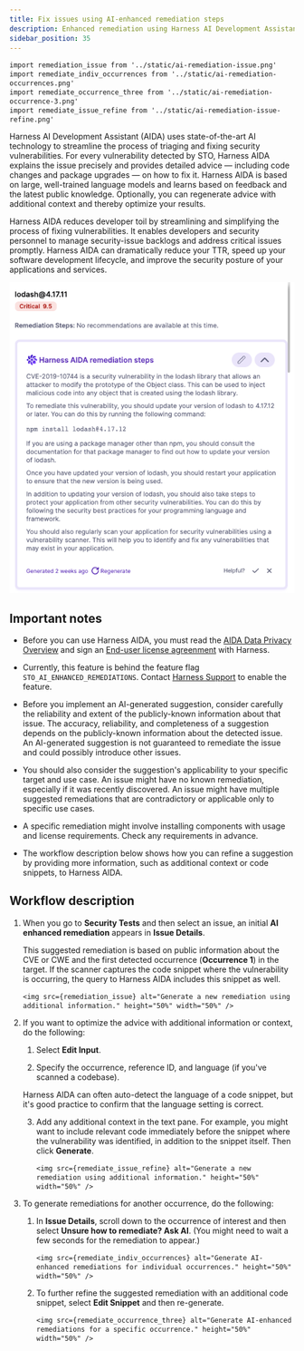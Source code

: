 ```yaml
---
title: Fix issues using AI-enhanced remediation steps
description: Enhanced remediation using Harness AI Development Assistant (AIDA)
sidebar_position: 35
---
```




<!-- style>

.green {
    color: green;
    font-weight:700;
    font-size: 30px;
}

.hidden {
   display: none;
}
</style -->

```mdx-code-block
import remediation_issue from '../static/ai-remediation-issue.png'
import remediate_indiv_occurrences from '../static/ai-remediation-occurrences.png'
import remediate_occurrence_three from '../static/ai-remediation-occurrence-3.png'
import remediate_issue_refine from '../static/ai-remediation-issue-refine.png'
```

Harness AI Development Assistant (AIDA) uses state-of-the-art AI technology to streamline the process of triaging and fixing security vulnerabilities. For every vulnerability detected by STO, Harness AIDA explains the issue precisely and provides detailed advice  — including code changes and package upgrades — on how to fix it. Harness AIDA is based on large, well-trained language models and learns based on feedback and the latest public knowledge. Optionally, you can regenerate advice with additional context and thereby optimize your results. 

Harness AIDA reduces developer toil by streamlining and simplifying the process of fixing vulnerabilities. It enables developers and security personnel to manage security-issue backlogs and address critical issues promptly. Harness AIDA can dramatically reduce your TTR, speed up your software development lifecycle, and improve the security posture of your applications and services.

![](../static/ai-remediation-issue.png)


## Important notes

* Before you can use Harness AIDA, you must read the [AIDA Data Privacy Overview](https://www.harness.io/legal/aida-privacy) and sign an [End-user license agreenment](https://www.harness.io/legal/aida-terms) with Harness. 

* Currently, this feature is behind the feature flag `STO_AI_ENHANCED_REMEDIATIONS`. Contact [Harness Support](mailto:support@harness.io) to enable the feature. 

* Before you implement an AI-generated suggestion, consider carefully the reliability and extent of the publicly-known information about that issue. The accuracy, reliability, and completeness of a suggestion depends on the publicly-known information about the detected issue. An AI-generated suggestion is not guaranteed to remediate the issue and could possibly introduce other issues. 

* You should also consider the suggestion's applicability to your specific target and use case. An issue might have no known remediation, especially if it was recently discovered. An issue might have multiple suggested remediations that are contradictory or applicable only to specific use cases. 

* A specific remediation might involve installing components with usage and license requirements. Check any requirements in advance. 

* The workflow description below shows how you can refine a suggestion by providing more information, such as additional context or code snippets, to Harness AIDA.

## Workflow description

1. When you go to **Security Tests** and then select an issue, an initial **AI enhanced remediation** appears in **Issue Details**. 

   This suggested remediation is based on public information about the CVE or CWE and the first detected occurrence (**Occurrence 1**) in the target. If the scanner captures the code snippet where the vulnerability is occurring, the query to Harness AIDA includes this snippet as well.    

      ```mdx-code-block
      <img src={remediation_issue} alt="Generate a new remediation using additional information." height="50%" width="50%" />
      ```

2. If you want to optimize the advice with additional information or context, do the following: 

   1. Select **Edit Input**. 

   2. Specify the occurrence, reference ID, and language (if you've scanned a codebase). 
   
     Harness AIDA can often auto-detect the language of a code snippet, but it's good practice to confirm that the language setting is correct. 

   3. Add any additional context in the text pane. For example, you might want to include relevant code immediately before the snippet where the vulnerability was identified, in addition to the snippet itself. Then click **Generate**.   

       ```mdx-code-block
      <img src={remediate_issue_refine} alt="Generate a new remediation using additional information." height="50%" width="50%" />
      ```

3. To generate remediations for another occurrence, do the following:

   1. In **Issue Details**, scroll down to the occurrence of interest and then select **Unsure how to remediate? Ask AI**. (You might need to wait a few seconds for the remediation to appear.)

      ```mdx-code-block
      <img src={remediate_indiv_occurrences} alt="Generate AI-enhanced remediations for individual occurrences." height="50%" width="50%" />
      ```

   2. To further refine the suggested remediation with an additional code snippet, select **Edit Snippet** and then re-generate.

      ```mdx-code-block
      <img src={remediate_occurrence_three} alt="Generate AI-enhanced remediations for a specific occurrence." height="50%" width="50%" />
      ```
      
